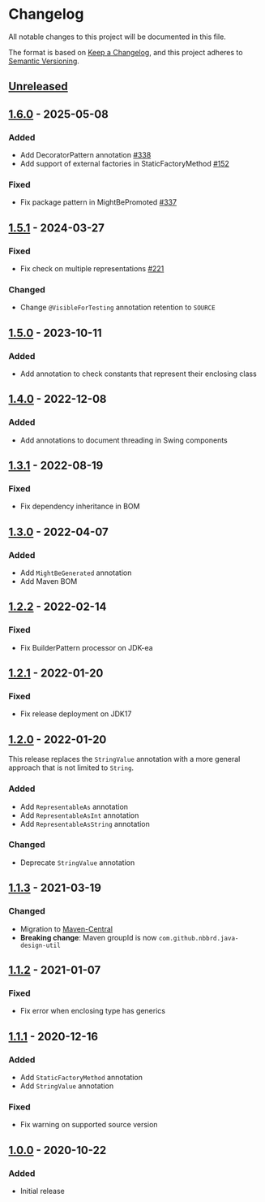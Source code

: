# Changelog

All notable changes to this project will be documented in this file.

The format is based on [Keep a Changelog](https://keepachangelog.com/en/1.0.0/),
and this project adheres to [Semantic Versioning](https://semver.org/spec/v2.0.0.html).

## [Unreleased]

## [1.6.0] - 2025-05-08

### Added

- Add DecoratorPattern annotation [#338](https://github.com/nbbrd/java-design-util/issues/338)
- Add support of external factories in StaticFactoryMethod [#152](https://github.com/nbbrd/java-design-util/issues/152)

### Fixed

- Fix package pattern in MightBePromoted [#337](https://github.com/nbbrd/java-design-util/issues/337)

## [1.5.1] - 2024-03-27

### Fixed

- Fix check on multiple representations [#221](https://github.com/nbbrd/java-design-util/issues/221)

### Changed

- Change `@VisibleForTesting` annotation retention to `SOURCE`

## [1.5.0] - 2023-10-11

### Added

- Add annotation to check constants that represent their enclosing class

## [1.4.0] - 2022-12-08

### Added

- Add annotations to document threading in Swing components

## [1.3.1] - 2022-08-19

### Fixed

- Fix dependency inheritance in BOM

## [1.3.0] - 2022-04-07

### Added

- Add `MightBeGenerated` annotation
- Add Maven BOM

## [1.2.2] - 2022-02-14

### Fixed

- Fix BuilderPattern processor on JDK-ea

## [1.2.1] - 2022-01-20

### Fixed

- Fix release deployment on JDK17

## [1.2.0] - 2022-01-20

This release replaces the `StringValue` annotation with a more general approach that is not limited to `String`.

### Added

- Add `RepresentableAs` annotation
- Add `RepresentableAsInt` annotation
- Add `RepresentableAsString` annotation

### Changed

- Deprecate `StringValue` annotation

## [1.1.3] - 2021-03-19

### Changed

- Migration to [Maven-Central](https://search.maven.org/search?q=g:com.github.nbbrd.java-design-util)
- **Breaking change**: Maven groupId is now `com.github.nbbrd.java-design-util`

## [1.1.2] - 2021-01-07

### Fixed

- Fix error when enclosing type has generics

## [1.1.1] - 2020-12-16

### Added

- Add `StaticFactoryMethod` annotation
- Add `StringValue` annotation

### Fixed

- Fix warning on supported source version

## [1.0.0] - 2020-10-22

### Added

- Initial release

[Unreleased]: https://github.com/nbbrd/java-design-util/compare/v1.6.0...HEAD
[1.6.0]: https://github.com/nbbrd/java-design-util/compare/v1.5.1...v1.6.0
[1.5.1]: https://github.com/nbbrd/java-design-util/compare/v1.5.0...v1.5.1
[1.5.0]: https://github.com/nbbrd/java-design-util/compare/v1.4.0...v1.5.0
[1.4.0]: https://github.com/nbbrd/java-design-util/compare/v1.3.1...v1.4.0
[1.3.1]: https://github.com/nbbrd/java-design-util/compare/v1.3.0...v1.3.1
[1.3.0]: https://github.com/nbbrd/java-design-util/compare/v1.2.2...v1.3.0
[1.2.2]: https://github.com/nbbrd/java-design-util/compare/v1.2.1...v1.2.2
[1.2.1]: https://github.com/nbbrd/java-design-util/compare/v1.2.0...v1.2.1
[1.2.0]: https://github.com/nbbrd/java-design-util/compare/v1.1.3...v1.2.0
[1.1.3]: https://github.com/nbbrd/java-design-util/compare/v1.1.2...v1.1.3
[1.1.2]: https://github.com/nbbrd/java-design-util/compare/v1.1.1...v1.1.2
[1.1.1]: https://github.com/nbbrd/java-design-util/compare/v1.0.0...v1.1.1
[1.0.0]: https://github.com/nbbrd/java-design-util/releases/tag/v1.0.0
